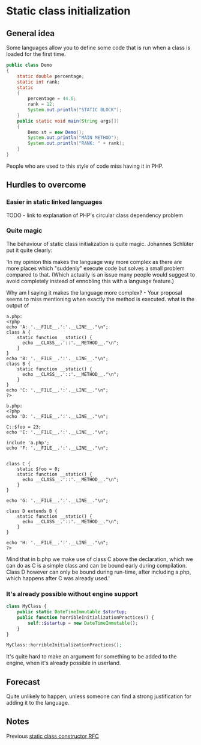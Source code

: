 # Static class initialization

## General idea

Some languages allow you to define some code that is run when a class is loaded for the first time.

```java
public class Demo
{
    static double percentage;
    static int rank;
    static
    {
        percentage = 44.6;
        rank = 12;
        System.out.println("STATIC BLOCK");
    }
    public static void main(String args[])
    {
        Demo st = new Demo();
        System.out.println("MAIN METHOD");
        System.out.println("RANK: " + rank);
    }
}
```

People who are used to this style of code miss having it in PHP.

## Hurdles to overcome

### Easier in static linked languages

TODO - link to explanation of PHP's circular class dependency problem

### Quite magic

The behaviour of static class initialization is quite magic. Johannes Schlüter put it quite clearly:

  'In my opinion this makes the language way more complex as there are more
  places which "suddenly" execute code but solves a small problem compared
  to that. (Which actually is an issue many people would suggest to avoid
  completely instead of ennobling this with a language feature.)

  Why am I saying it makes the language more complex? - Your proposal
  seems to miss mentioning when exactly the method is executed. what is
  the output of

```
a.php:
<?php
echo 'A: '.__FILE__.':'.__LINE__."\n";
class A {
    static function __static() {
      echo __CLASS__.'::'.__METHOD__."\n";
    }
}
echo 'B: '.__FILE__.':'.__LINE__."\n";
class B {
    static function __static() {
      echo __CLASS__.'::'.__METHOD__."\n";
    }
}
echo 'C: '.__FILE__.':'.__LINE__."\n";
?>

b.php:
<?php
echo 'D: '.__FILE__.':'.__LINE__."\n";

C::$foo = 23;
echo 'E: '.__FILE__.':'.__LINE__."\n";

include 'a.php';
echo 'F: '.__FILE__.':'.__LINE__."\n";


class C {
    static $foo = 0;
    static function __static() {
      echo __CLASS__.'::'.__METHOD__."\n";
    }
}

echo 'G: '.__FILE__.':'.__LINE__."\n";

class D extends B {
    static function __static() {
      echo __CLASS__.'::'.__METHOD__."\n";
    }
}

echo 'H: '.__FILE__.':'.__LINE__."\n";
?>
```

  Mind that in b.php we make use of class C above the declaration, which
  we can do as C is a simple class and can be bound early during
  compilation. Class D however can only be bound during run-time, after
  including a.php, which happens after C was already used.'


### It's already possible without engine support

```php
class MyClass {
    public static DateTimeImmutable $startup;
    public function horribleInitializationPractices() {
        self::$startup = new DateTimeImmutable();
    }
}

MyClass::horribleInitializationPractices();
```

It's quite hard to make an argument for something to be added to the engine, when it's already possible in userland.

## Forecast

Quite unlikely to happen, unless someone can find a strong justification for adding it to the language.

## Notes

Previous [static class constructor RFC](https://wiki.php.net/rfc/static_class_constructor)

